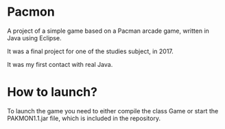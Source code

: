 # Pacmon
A project of a simple game based on a Pacman arcade game, written in Java using Eclipse. 

It was a final project for one of the studies subject, in 2017.

It was my first contact with real Java.

# How to launch?

To launch the game you need to either compile the class Game or start the PAKMON1.1.jar file, which is included in the repository.

